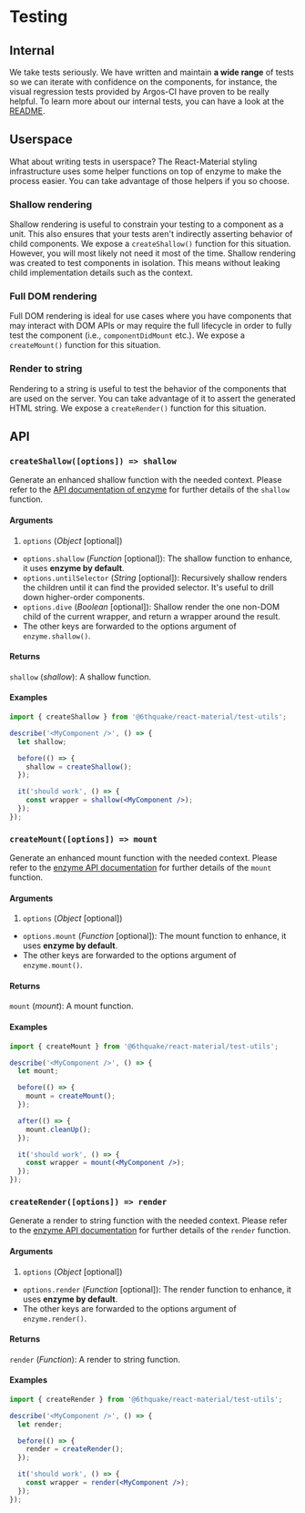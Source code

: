 # Testing

## Internal

We take tests seriously. We have written and maintain **a wide range** of tests so we can
iterate with confidence on the components, for instance, the visual regression tests provided by Argos-CI have proven to be really helpful.
To learn more about our internal tests, you can have a look at the [README](https://github.com/6thquake/react-material/blob/develop/test/README.md).

## Userspace

What about writing tests in userspace? The React-Material styling infrastructure uses some helper functions on top of enzyme to make the process easier.
You can take advantage of those helpers if you so choose.

### Shallow rendering

Shallow rendering is useful to constrain your testing to a component as a unit. This also ensures that your tests aren't indirectly asserting behavior of child components.
We expose a `createShallow()` function for this situation. However, you will most likely not need it most of the time. Shallow rendering was created to test components in isolation. This means without leaking child implementation details such as the context.

### Full DOM rendering

Full DOM rendering is ideal for use cases where you have components that may interact with DOM APIs or may require the full lifecycle in order to fully test the component (i.e., `componentDidMount` etc.).
We expose a `createMount()` function for this situation.

### Render to string

Rendering to a string is useful to test the behavior of the components that are used on the server.
You can take advantage of it to assert the generated HTML string.
We expose a `createRender()` function for this situation.

## API

### `createShallow([options]) => shallow`

Generate an enhanced shallow function with the needed context.
Please refer to the [API documentation of enzyme](http://airbnb.io/enzyme/docs/api/shallow.html) for further details of the `shallow` function.


#### Arguments

1. `options` (*Object* [optional])
  - `options.shallow` (*Function* [optional]): The shallow function to enhance, it uses **enzyme by default**.
  - `options.untilSelector` (*String* [optional]): Recursively shallow renders the children until it can find the provided selector. It's useful to drill down higher-order components.
  - `options.dive` (*Boolean* [optional]): Shallow render the one non-DOM child of the current wrapper, and return a wrapper around the result.
  - The other keys are forwarded to the options argument of `enzyme.shallow()`.

#### Returns

`shallow` (*shallow*): A shallow function.

#### Examples

```jsx
import { createShallow } from '@6thquake/react-material/test-utils';

describe('<MyComponent />', () => {
  let shallow;

  before(() => {
    shallow = createShallow();
  });

  it('should work', () => {
    const wrapper = shallow(<MyComponent />);
  });
});
```

### `createMount([options]) => mount`

Generate an enhanced mount function with the needed context.
Please refer to the [enzyme API documentation](http://airbnb.io/enzyme/docs/api/mount.html) for further details of the `mount` function.

#### Arguments

1. `options` (*Object* [optional])
  - `options.mount` (*Function* [optional]): The mount function to enhance, it uses **enzyme by default**.
  - The other keys are forwarded to the options argument of `enzyme.mount()`.

#### Returns

`mount` (*mount*): A mount function.

#### Examples

```jsx
import { createMount } from '@6thquake/react-material/test-utils';

describe('<MyComponent />', () => {
  let mount;

  before(() => {
    mount = createMount();
  });

  after(() => {
    mount.cleanUp();
  });

  it('should work', () => {
    const wrapper = mount(<MyComponent />);
  });
});
```

### `createRender([options]) => render`

Generate a render to string function with the needed context.
Please refer to the [enzyme API documentation](http://airbnb.io/enzyme/docs/api/render.html) for further details of the `render` function.

#### Arguments

1. `options` (*Object* [optional])
  - `options.render` (*Function* [optional]): The render function to enhance, it uses **enzyme by default**.
  - The other keys are forwarded to the options argument of `enzyme.render()`.

#### Returns

`render` (*Function*): A render to string function.

#### Examples

```jsx
import { createRender } from '@6thquake/react-material/test-utils';

describe('<MyComponent />', () => {
  let render;

  before(() => {
    render = createRender();
  });

  it('should work', () => {
    const wrapper = render(<MyComponent />);
  });
});
```
